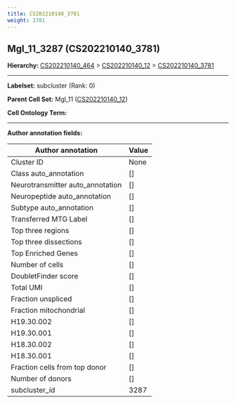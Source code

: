 ```yaml
---
title: CS202210140_3781
weight: 3781
---
```

## Mgl_11_3287 (CS202210140_3781)
<b>Hierarchy: </b>
[CS202210140_464](cell_sets/CS202210140_464.md) >
[CS202210140_12](cell_sets/CS202210140_12.md) >
[CS202210140_3781](cell_sets/CS202210140_3781.md)

---


**Labelset:** subcluster (Rank: 0)

**Parent Cell Set:** Mgl_11 ([CS202210140_12](cell_sets/CS202210140_12.md))



**Cell Ontology Term:** 

[MARKER GENES.]: #


---

[TRANSFERRED ANNOTATIONS.]: #


[AUTHOR ANNOTATION FIELDS.]: #


**Author annotation fields:**

| Author annotation | Value |
|-------------------|-------|
|Cluster ID|None|
|Class auto_annotation|[]|
|Neurotransmitter auto_annotation|[]|
|Neuropeptide auto_annotation|[]|
|Subtype auto_annotation|[]|
|Transferred MTG Label|[]|
|Top three regions|[]|
|Top three dissections|[]|
|Top Enriched Genes|[]|
|Number of cells|[]|
|DoubletFinder score|[]|
|Total UMI|[]|
|Fraction unspliced|[]|
|Fraction mitochondrial|[]|
|H19.30.002|[]|
|H19.30.001|[]|
|H18.30.002|[]|
|H18.30.001|[]|
|Fraction cells from top donor|[]|
|Number of donors|[]|
|subcluster_id|3287|
